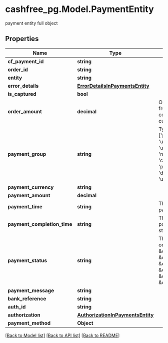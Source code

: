 # cashfree_pg.Model.PaymentEntity
payment entity full object

## Properties

Name | Type | Description | Notes
------------ | ------------- | ------------- | -------------
**cf_payment_id** | **string** |  | [optional] 
**order_id** | **string** |  | [optional] 
**entity** | **string** |  | [optional] 
**error_details** | [**ErrorDetailsInPaymentsEntity**](ErrorDetailsInPaymentsEntity.md) |  | [optional] 
**is_captured** | **bool** |  | [optional] 
**order_amount** | **decimal** | Order amount can be different from payment amount if you collect service fee from the customer | [optional] 
**payment_group** | **string** | Type of payment group. One of [&#39;prepaid_card&#39;, &#39;upi_ppi_offline&#39;, &#39;cash&#39;, &#39;upi_credit_card&#39;, &#39;paypal&#39;, &#39;net_banking&#39;, &#39;cardless_emi&#39;, &#39;credit_card&#39;, &#39;bank_transfer&#39;, &#39;pay_later&#39;, &#39;debit_card_emi&#39;, &#39;debit_card&#39;, &#39;wallet&#39;, &#39;upi_ppi&#39;, &#39;upi&#39;, &#39;credit_card_emi&#39;] | [optional] 
**payment_currency** | **string** |  | [optional] 
**payment_amount** | **decimal** |  | [optional] 
**payment_time** | **string** | This is the time when the payment was initiated | [optional] 
**payment_completion_time** | **string** | This is the time when the payment reaches its terminal state | [optional] 
**payment_status** | **string** | The transaction status can be one of  [\&quot;SUCCESS\&quot;, \&quot;NOT_ATTEMPTED\&quot;, \&quot;FAILED\&quot;, \&quot;USER_DROPPED\&quot;, \&quot;VOID\&quot;, \&quot;CANCELLED\&quot;, \&quot;PENDING\&quot;] | [optional] 
**payment_message** | **string** |  | [optional] 
**bank_reference** | **string** |  | [optional] 
**auth_id** | **string** |  | [optional] 
**authorization** | [**AuthorizationInPaymentsEntity**](AuthorizationInPaymentsEntity.md) |  | [optional] 
**payment_method** | **Object** |  | [optional] 

[[Back to Model list]](../README.md#documentation-for-models) [[Back to API list]](../README.md#documentation-for-api-endpoints) [[Back to README]](../README.md)

